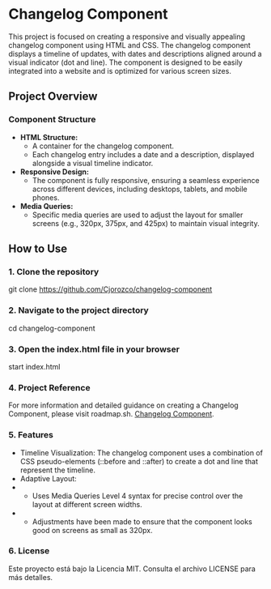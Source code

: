 # Changelog Component

This project is focused on creating a responsive and visually appealing changelog component using HTML and CSS. The changelog component displays a timeline of updates, with dates and descriptions aligned around a visual indicator (dot and line). The component is designed to be easily integrated into a website and is optimized for various screen sizes.

## Project Overview

### Component Structure

- **HTML Structure:** 
  - A container for the changelog component.
  - Each changelog entry includes a date and a description, displayed alongside a visual timeline indicator.
- **Responsive Design:** 
  - The component is fully responsive, ensuring a seamless experience across different devices, including desktops, tablets, and mobile phones.
- **Media Queries:** 
  - Specific media queries are used to adjust the layout for smaller screens (e.g., 320px, 375px, and 425px) to maintain visual integrity.

## How to Use

### 1. Clone the repository

   git clone <https://github.com/Cjorozco/changelog-component>

### 2. Navigate to the project directory

cd changelog-component

### 3. Open the index.html file in your browser

start index.html

### 4. Project Reference

For more information and detailed guidance on creating a Changelog Component, please visit roadmap.sh.
[Changelog Component](https://roadmap.sh/projects/changelog-component).

### 5. Features

- Timeline Visualization: The changelog component uses a combination of CSS pseudo-elements (::before and ::after) to create a dot and line that represent the timeline.
- Adaptive Layout:
- - Uses Media Queries Level 4 syntax for precise control over the layout at different screen widths.
- - Adjustments have been made to ensure that the component looks good on screens as small as 320px.

### 6. License

Este proyecto está bajo la Licencia MIT. Consulta el archivo LICENSE para más detalles.